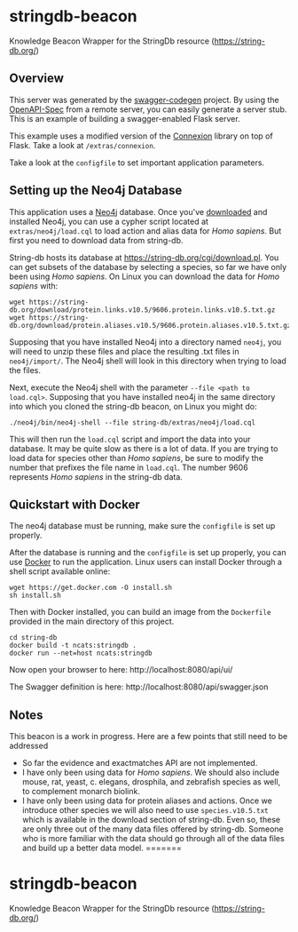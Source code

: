# stringdb-beacon

Knowledge Beacon Wrapper for the StringDb resource (https://string-db.org/)

## Overview
This server was generated by the [swagger-codegen](https://github.com/swagger-api/swagger-codegen) project. By using the
[OpenAPI-Spec](https://github.com/swagger-api/swagger-core/wiki) from a remote server, you can easily generate a server stub.  This
is an example of building a swagger-enabled Flask server.

This example uses a modified version of the [Connexion](https://github.com/zalando/connexion) library on top of Flask. Take a look at `/extras/connexion`.

Take a look at the `configfile` to set important application parameters.

## Setting up the Neo4j Database

This application uses a [Neo4j](https://neo4j.com/) database. Once you've [downloaded](https://neo4j.com/download/) and installed Neo4j, you can use a cypher script located at `extras/neo4j/load.cql` to load action and alias data for *Homo sapiens*. But first you need to download data from string-db.

String-db hosts its database at https://string-db.org/cgi/download.pl. You can get subsets of the database by selecting a species, so far we have only been using *Homo sapiens*. On Linux you can download the data for *Homo sapiens* with:

```
wget https://string-db.org/download/protein.links.v10.5/9606.protein.links.v10.5.txt.gz
wget https://string-db.org/download/protein.aliases.v10.5/9606.protein.aliases.v10.5.txt.gz
```

Supposing that you have installed Neo4j into a directory named `neo4j`, you will need to unzip these files and place the resulting .txt files in `neo4j/import/`. The Neo4j shell will look in this directory when trying to load the files.

Next, execute the Neo4j shell with the parameter `--file <path to load.cql>`. Supposing that you have installed neo4j in the same directory into which you cloned the string-db beacon, on Linux you might do:

```
./neo4j/bin/neo4j-shell --file string-db/extras/neo4j/load.cql
```

This will then run the `load.cql` script and import the data into your database. It may be quite slow as there is a lot of data. If you are trying to load data for species other than *Homo sapiens*, be sure to modify the number that prefixes the file name in `load.cql`. The number 9606 represents *Homo sapiens* in the string-db data.

## Quickstart with Docker

The neo4j database must be running, make sure the `configfile` is set up properly.

After the database is running and the `configfile` is set up properly, you can use [Docker](https://www.docker.com/) to run the application. Linux users can install Docker through a shell script available online:

```shell
wget https://get.docker.com -O install.sh
sh install.sh
```

Then with Docker installed, you can build an image from the `Dockerfile` provided in the main directory of this project.

```shell
cd string-db
docker build -t ncats:stringdb .
docker run --net=host ncats:stringdb
```

Now open your browser to here: http://localhost:8080/api/ui/

The Swagger definition is here: http://localhost:8080/api/swagger.json

## Notes

This beacon is a work in progress. Here are a few points that still need to be addressed
- So far the evidence and exactmatches API are not implemented.
- I have only been using data for *Homo sapiens*. We should also include mouse, rat, yeast, c. elegans, drosphila, and zebrafish species as well, to complement monarch biolink.
- I have only been using data for protein aliases and actions. Once we introduce other species we will also need to use `species.v10.5.txt` which is available in the download section of string-db. Even so, these are only three out of the many data files offered by string-db. Someone who is more familiar with the data should go through all of the data files and build up a better data model.
=======
# stringdb-beacon
Knowledge Beacon Wrapper for the StringDb resource (https://string-db.org/)
